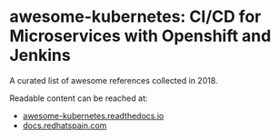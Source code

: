 # awesome-kubernetes: CI/CD for Microservices with Openshift and Jenkins
A curated list of awesome references collected in 2018.

Readable content can be reached at:
- [awesome-kubernetes.readthedocs.io](https://awesome-kubernetes.readthedocs.io)
- [docs.redhatspain.com](https://docs.redhatspain.com)

